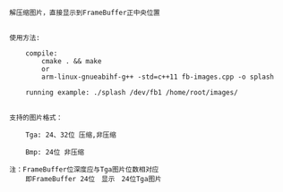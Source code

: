 	解压缩图片，直接显示到FrameBuffer正中央位置


	使用方法:

		compile:
			cmake . && make
		    or
			arm-linux-gnueabihf-g++ -std=c++11 fb-images.cpp -o splash

		running example: ./splash /dev/fb1 /home/root/images/


	支持的图片格式：

		Tga: 24、32位 压缩,非压缩

		Bmp: 24位 非压缩

	注：FrameBuffer位深度应与Tga图片位数相对应
		即FrameBuffer 24位　显示　24位Tga图片

